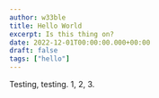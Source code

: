 ```yaml
---
author: w33ble
title: Hello World
excerpt: Is this thing on?
date: 2022-12-01T00:00:00.000+00:00
draft: false
tags: ["hello"]
---
```


Testing, testing. 1, 2, 3.